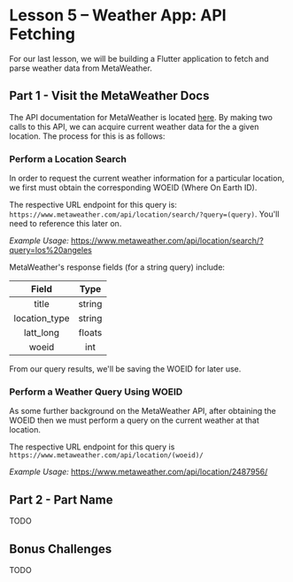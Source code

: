 # Lesson 5 – Weather App: API Fetching
For our last lesson, we will be building a Flutter application to fetch and parse weather data from MetaWeather.

## Part 1 - Visit the MetaWeather Docs
The API documentation for MetaWeather is located [here](https://www.metaweather.com/api/).  By making two calls to this API, we can acquire current weather data for the a given location.  The process for this is as follows:

### Perform a Location Search
In order to request the current weather information for a particular location, we first must obtain the corresponding WOEID (Where On Earth ID).

The respective URL endpoint for this query is: `https://www.metaweather.com/api/location/search/?query=(query)`.  You'll need to reference this later on.

*Example Usage:* https://www.metaweather.com/api/location/search/?query=los%20angeles

MetaWeather's response fields (for a string query) include:

| Field        | Type  |
|:------------:|:-----:|
| title        | string|
| location_type| string|
| latt_long    | floats|
| woeid        | int   |

From our query results, we'll be saving the WOEID for later use.

### Perform a Weather Query Using WOEID
As some further background on the MetaWeather API, after obtaining the WOEID then we must perform a query on the current weather at that location.

The respective URL endpoint for this query is `https://www.metaweather.com/api/location/(woeid)/`

*Example Usage:* https://www.metaweather.com/api/location/2487956/

## Part 2 - Part Name
TODO

## Bonus Challenges
TODO
